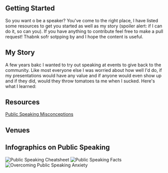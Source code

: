 ## Getting Started <br>
So you want o be a speaker? You've come to the right place, I have listed some resources to get you started as well as my story (spoiler alert: if I can do it, so can you). If you have anything to contribute feel free to make a pull request! Thabnk sofr sotpping by and I hope the content is useful.

## My Story <br>
A few years bakc I wanted to try out speaking at events to give back to the community. Like most everyone else I was worried about how well I'd do, if my presentations would have any value and if anyone would even show up and if they did, would they throw tomatoes ta me when I sucked. Here's what I learned:

## Resources <br>
[Public Speaking Misconceptions](https://speakingaboutpresenting.com/nervousness/thinking-sins-public-speaking/)

## Venues <br>

## Infographics on Public Speaking
![Public Speaking Cheatsheet](https://github.com/imseandavis/Presentations/master/Speaker/Infographic-Cheatsheet-for-becoming-a-public-speaking-expert.jpg)
![Public Speaking Facts](https://github.com/imseandavis/Presentations/master/Speaker/Infographic-Public-speaking.png)
![Overcoming Public Speaking Anxiety](https://github.com/imseandavis/Presentations/master/Speaker/Infographic-Tips-to-Overcome-Presentation-Anxiety.jpg)
